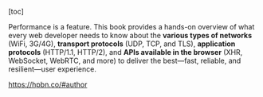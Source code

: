 [toc]

Performance is a feature. This book provides a hands-on overview of what every web developer needs to know about the __various types of networks__ (WiFi, 3G/4G), __transport protocols__ (UDP, TCP, and TLS), __application protocols__ (HTTP/1.1, HTTP/2), and __APIs available in the browser__ (XHR, WebSocket, WebRTC, and more) to deliver the best—fast, reliable, and resilient—user experience.

https://hpbn.co/#author

# 